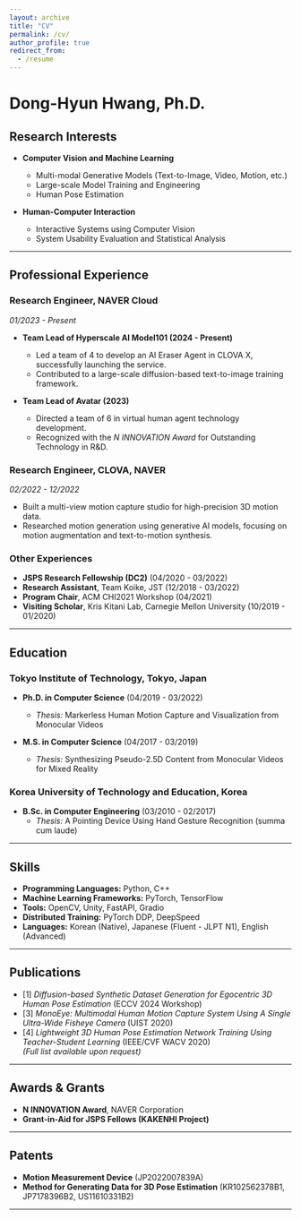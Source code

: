 ```yaml
---
layout: archive
title: "CV"
permalink: /cv/
author_profile: true
redirect_from:
  - /resume
---
```

<!-- {% include base_path %} -->

# **Dong-Hyun Hwang, Ph.D.**

## **Research Interests**
- **Computer Vision and Machine Learning**  
  - Multi-modal Generative Models (Text-to-Image, Video, Motion, etc.)  
  - Large-scale Model Training and Engineering  
  - Human Pose Estimation  

- **Human-Computer Interaction**  
  - Interactive Systems using Computer Vision  
  - System Usability Evaluation and Statistical Analysis  

---

## **Professional Experience**

### **Research Engineer, NAVER Cloud**  
*01/2023 - Present*  
- **Team Lead of Hyperscale AI Model101 (2024 - Present)**  
  - Led a team of 4 to develop an AI Eraser Agent in CLOVA X, successfully launching the service.  
  - Contributed to a large-scale diffusion-based text-to-image training framework.  

- **Team Lead of Avatar (2023)**  
  - Directed a team of 6 in virtual human agent technology development.  
  - Recognized with the *N INNOVATION Award* for Outstanding Technology in R&D.  

### **Research Engineer, CLOVA, NAVER**  
*02/2022 - 12/2022*  
- Built a multi-view motion capture studio for high-precision 3D motion data.  
- Researched motion generation using generative AI models, focusing on motion augmentation and text-to-motion synthesis.  

### **Other Experiences**
- **JSPS Research Fellowship (DC2)** (04/2020 - 03/2022)  
- **Research Assistant**, Team Koike, JST (12/2018 - 03/2022)  
- **Program Chair**, ACM CHI2021 Workshop (04/2021)  
- **Visiting Scholar**, Kris Kitani Lab, Carnegie Mellon University (10/2019 - 01/2020)  

---

## **Education**

### **Tokyo Institute of Technology, Tokyo, Japan**  
- **Ph.D. in Computer Science** (04/2019 - 03/2022)  
  - *Thesis:* Markerless Human Motion Capture and Visualization from Monocular Videos  

- **M.S. in Computer Science** (04/2017 - 03/2019)  
  - *Thesis:* Synthesizing Pseudo-2.5D Content from Monocular Videos for Mixed Reality  

### **Korea University of Technology and Education, Korea**  
- **B.Sc. in Computer Engineering** (03/2010 - 02/2017)  
  - *Thesis:* A Pointing Device Using Hand Gesture Recognition (summa cum laude)  

---

## **Skills**
- **Programming Languages:** Python, C++  
- **Machine Learning Frameworks:** PyTorch, TensorFlow  
- **Tools:** OpenCV, Unity, FastAPI, Gradio  
- **Distributed Training:** PyTorch DDP, DeepSpeed  
- **Languages:** Korean (Native), Japanese (Fluent - JLPT N1), English (Advanced)  

---

## **Publications**
- [1] *Diffusion-based Synthetic Dataset Generation for Egocentric 3D Human Pose Estimation* (ECCV 2024 Workshop)  
- [3] *MonoEye: Multimodal Human Motion Capture System Using A Single Ultra-Wide Fisheye Camera* (UIST 2020)  
- [4] *Lightweight 3D Human Pose Estimation Network Training Using Teacher-Student Learning* (IEEE/CVF WACV 2020)  
*(Full list available upon request)*  

---

## **Awards & Grants**
- **N INNOVATION Award**, NAVER Corporation  
- **Grant-in-Aid for JSPS Fellows (KAKENHI Project)**  

---

## **Patents**
- **Motion Measurement Device** (JP2022007839A)  
- **Method for Generating Data for 3D Pose Estimation** (KR102562378B1, JP7178396B2, US11610331B2)  

---